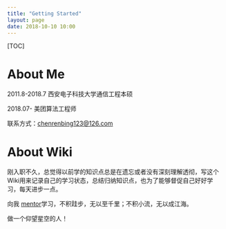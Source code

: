 ```yaml
---
title: "Getting Started"
layout: page
date: 2018-10-10 10:00
---
```


[TOC]

# About Me

2011.8-2018.7    西安电子科技大学通信工程本硕

2018.07-             美团算法工程师

联系方式：chenrenbing123@126.com

# About Wiki

 刚入职不久，总觉得以前学的知识点总是在遗忘或者没有深刻理解透彻，写这个Wiki用来记录自己的学习状态，总结归纳知识点，也为了能够督促自己好好学习，每天进步一点。

向我 [mentor](https://tracholar.github.io/wiki/)学习，不积跬步，无以至千里；不积小流，无以成江海。

做一个仰望星空的人！